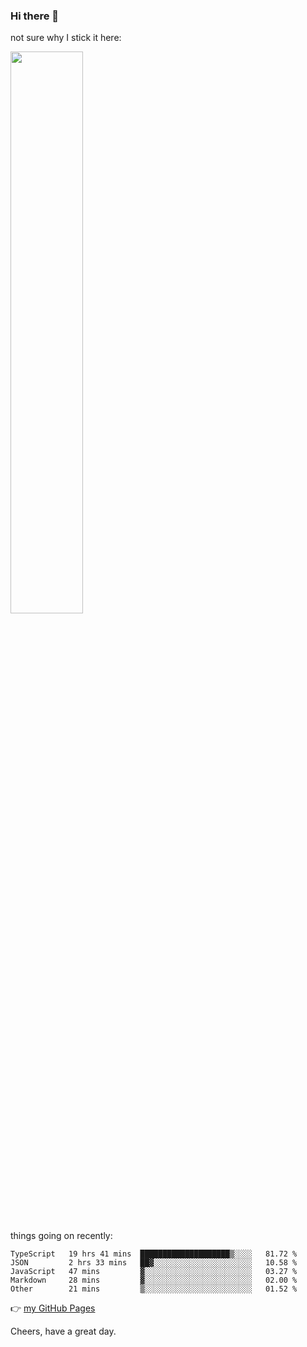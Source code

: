 ### Hi there 👋

not sure why I stick it here:

[<img width="48%" src="https://github-readme-stats.vercel.app/api?username=ykzhukian&show_icons=true&theme=dracula">](https://github.com/anuraghazra/github-readme-stats)


things going on recently:

<!--START_SECTION:waka-->

```text
TypeScript   19 hrs 41 mins  ████████████████████▒░░░░   81.72 %
JSON         2 hrs 33 mins   ██▓░░░░░░░░░░░░░░░░░░░░░░   10.58 %
JavaScript   47 mins         ▓░░░░░░░░░░░░░░░░░░░░░░░░   03.27 %
Markdown     28 mins         ▓░░░░░░░░░░░░░░░░░░░░░░░░   02.00 %
Other        21 mins         ▒░░░░░░░░░░░░░░░░░░░░░░░░   01.52 %
```

<!--END_SECTION:waka-->

👉 [my GitHub Pages](https://ykzhukian.github.io)

Cheers, have a great day.

